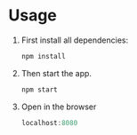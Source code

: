 # Usage
1. First install all dependencies:
    ```bash
    npm install
    ```

2. Then start the app.
    ```bash
    npm start
    ```

3. Open in the browser
    ```javascript
    localhost:8080
    ```

